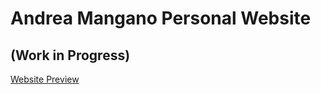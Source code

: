 # Andrea Mangano Personal Website
(Work in Progress)
---
[Website Preview](https://andreamangano.github.io/andreamangano.com/)